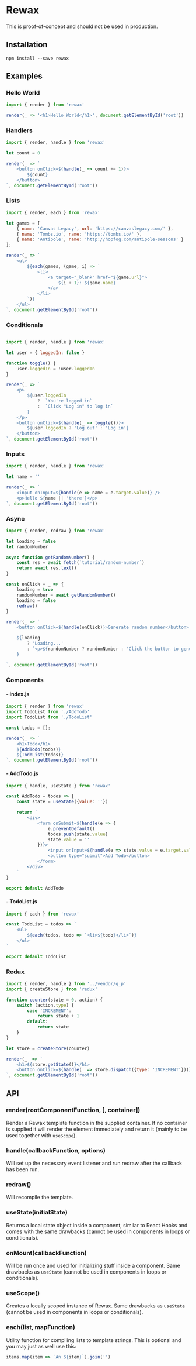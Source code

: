 # Rewax
This is proof-of-concept and should not be used in production.

## Installation
```
npm install --save rewax
```

## Examples
### Hello World
```JavaScript
import { render } from 'rewax'

render(_ => '<h1>Hello World</h1>', document.getElementById('root'))
```

### Handlers
```JavaScript
import { render, handle } from 'rewax'

let count = 0

render(_ => `
    <button onClick=${handle(_ => count += 1)}>
        ${count}
    </button>
`, document.getElementById('root'))
```

### Lists
```JavaScript
import { render, each } from 'rewax'

let games = [
    { name: 'Canvas Legacy', url: 'https://canvaslegacy.com/' },
    { name: 'Tombs.io', name: 'https://tombs.io/' },
    { name: 'Antipole', name: 'http://hopfog.com/antipole-seasons' }
];

render(_ => `
    <ul>
        ${each(games, (game, i) => `
            <li>
                <a target="_blank" href="${game.url}">
                    ${i + 1}: ${game.name}
                </a>
            </li>
        `)}
    </ul>
`, document.getElementById('root'))
```

### Conditionals
```JavaScript

import { render, handle } from 'rewax'

let user = { loggedIn: false }

function toggle() {
    user.loggedIn = !user.loggedIn
}

render(_ => `
    <p>
        ${user.loggedIn 
            ?  `You're logged in`
            :  `Click "Log in" to log in`
        }
    </p>
    <button onClick=${handle(_ => toggle())}>
        ${user.loggedIn ? 'Log out' : 'Log in'}
    </button>
`, document.getElementById('root'))
```

### Inputs
```JavaScript
import { render, handle } from 'rewax'

let name = ''

render(_ => `
    <input onInput=${handle(e => name = e.target.value)} />
    <p>Hello ${name || 'there'}</p>
`, document.getElementById('root'))
```

### Async
```JavaScript
import { render, redraw } from 'rewax'

let loading = false
let randomNumber

async function getRandomNumber() {
    const res = await fetch(`tutorial/random-number`)
    return await res.text()
}

const onClick = _ => {
    loading = true
    randomNumber = await getRandomNumber()
    loading = false
    redraw()
}

render(_ => `
    <button onClick=${handle(onClick)}>Generate random number</button>

    ${loading
        ? 'Loading...'
        : `<p>${randomNumber ? randomNumber : 'Click the button to generate'}</p>`
    }
	
`, document.getElementById('root'))
```

### Components
#### - index.js
```JavaScript
import { render } from 'rewax'
import TodoList from './AddTodo'
import TodoList from './TodoList'

const todos = [];

render(_ => `
    <h1>Todo</h1>
    ${AddTodo(todos)}
    ${TodoList(todos)}
`, document.getElementById('root'))
```
#### - AddTodo.js
```JavaScript
import { handle, useState } from 'rewax'

const AddTodo = todos => {
    const state = useState({value: ''})

    return `
        <div>
            <form onSubmit=${handle(e => {
                e.preventDefault()
                todos.push(state.value)
                state.value = ''
            })}>
                <input onInput=${handle(e => state.value = e.target.value)} value="${state.value}" />
                <button type="submit">Add Todo</button>
            </form>
        </div>
    `
}

export default AddTodo
```
#### - TodoList.js
```JavaScript
import { each } from 'rewax'

const TodoList = todos => `
    <ul>
        ${each(todos, todo => `<li>${todo}</li>`)}
    </ul>
`

export default TodoList
```

### Redux
```JavaScript
import { render, handle } from '../vendor/q_p'
import { createStore } from 'redux'

function counter(state = 0, action) {
    switch (action.type) {
        case 'INCREMENT':
            return state + 1
        default:
            return state
    }
}

let store = createStore(counter)

render(_  => `
    <h1>${store.getState()}</h1>
    <button onClick=${handle(_ => store.dispatch({type: 'INCREMENT'}))}>Increment</button>
`, document.getElementById('root'))
```

## API
### render(rootComponentFunction, [, container])
Render a Rewax template function in the supplied container. If no container is supplied it will render the element immediately and return it (mainly to be used together with `useScope`).

### handle(callbackFunction, options)
Will set up the necessary event listener and run redraw after the callback has been run.

### redraw()
Will recompile the template.

### useState(initialState)
Returns a local state object inside a component, similar to React Hooks and comes with the same drawbacks (cannot be used in components in loops or conditionals).

### onMount(callbackFunction)
Will be run once and used for initializing stuff inside a component. Same drawbacks as `useState` (cannot be used in components in loops or conditionals).

### useScope()
Creates a locally scoped instance of Rewax. Same drawbacks as `useState` (cannot be used in components in loops or conditionals).

### each(list, mapFunction)
Utility function for compiling lists to template strings. This is optional and you may just as well use this:
```JavaScript
items.map(item => `An ${item}`).join('')
```
